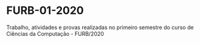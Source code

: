 # FURB-01-2020

Trabalho, atividades e provas realizadas no primeiro semestre do curso de Ciências da Computação - FURB/2020
